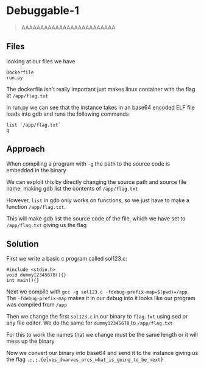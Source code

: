 # Debuggable-1

> AAAAAAAAAAAAAAAAAAAAAAAAA

## Files

looking at our files we have

```
Dockerfile
run.py
```
The dockerfile isn't really important just makes linux container with the flag at `/app/flag.txt`

In run.py we can see that the instance takes in an base64 encoded ELF file loads into gdb and runs the following commands
```
list `/app/flag.txt`
q
```

## Approach

When compiling a program with `-g` the path to the source code is embedded in the binary

We can exploit this by directly changing the source path and source file name, making gdb list the contents of `/app/flag.txt`

However, `list` in gdb only works on functions, so we just have to make a function `/app/flag.txt`.

This will make gdb list the source code of the file, which we have set to `/app/flag.txt` giving us the flag

## Solution

First we write a basic c program called sol123.c:
```
#include <stdio.h>
void dummy12345678(){}
int main(){}
```

Next we compile with `gcc -g sol123.c -fdebug-prefix-map=$(pwd)=/app`. The `-fdebug-prefix-map` makes it in our debug into it looks like our program was compiled from `/app`

Then we change the first `sol123.c` in our binary to `flag.txt` using sed or any file editor. We do the same for `dummy12345678` to `/app/flag.txt`

For this to work the names that we change must be the same length or it will mess up the binary

Now we convert our binary into base64 and send it to the instance giving us the flag `.;,;.{elves_dwarves_orcs_what_is_going_to_be_next}`

